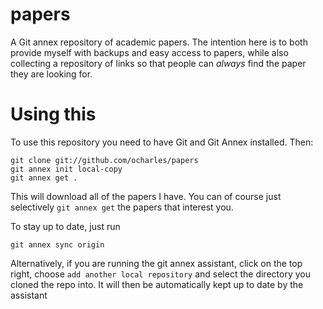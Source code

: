 papers
======

A Git annex repository of academic papers. The intention here is to both provide myself with backups and easy access to papers, while also collecting a repository of links so that people can *always* find the paper they are looking for.

Using this
==========

To use this repository you need to have Git and Git Annex installed. Then:

    git clone git://github.com/ocharles/papers
    git annex init local-copy
    git annex get .
    
This will download all of the papers I have. You can of course just selectively `git annex get` the papers that interest you.

To stay up to date, just run

    git annex sync origin

Alternatively, if you are running the git annex assistant, click on the top right, choose `add another local repository` and select the directory you cloned the repo into.  It will then be automatically kept up to date by the assistant
